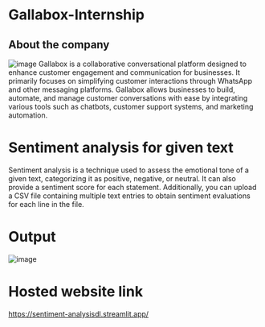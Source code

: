 # Gallabox-Internship
## About the company
![image](https://github.com/user-attachments/assets/504e502b-ba08-49d2-9aee-1720a85c8c18)
Gallabox is a collaborative conversational platform designed to enhance customer engagement and communication for businesses. It primarily focuses on simplifying customer interactions through WhatsApp and other messaging platforms. Gallabox allows businesses to build, automate, and manage customer conversations with ease by integrating various tools such as chatbots, customer support systems, and marketing automation.
# Sentiment analysis for given text
Sentiment analysis is a technique used to assess the emotional tone of a given text, categorizing it as positive, negative, or neutral. It can also provide a sentiment score for each statement. Additionally, you can upload a CSV file containing multiple text entries to obtain sentiment evaluations for each line in the file.
# Output
![image](https://github.com/user-attachments/assets/319ca31e-01d8-4922-a360-4574ca304017)
# Hosted website link
https://sentiment-analysisdl.streamlit.app/
